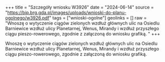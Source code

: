 +++
title = "Szczegóły wniosku W3926"
date = "2024-06-14"
source = "https://bip.brg.gda.pl/images/uploads/wnioski-do-planu-ogolnego/w3926.pdf"
tags = ["wnioski-ogolne"]
geolinks = []
raw = "Wnoszę o wytyczenie ciągów zielonych wzdłuż głównych ulic na Osiedlu Barniewice wzdłuż ulicy Planetarnej, Wenus, Mirandy i wzdłuż przyszłego ciągu pieszo-rowerowego, zgodnie z załączoną do wniosku grafiką.  "
+++

Wnoszę o wytyczenie ciągów zielonych wzdłuż głównych ulic na Osiedlu Barniewice
wzdłuż ulicy Planetarnej, Wenus, Mirandy i wzdłuż przyszłego ciągu pieszo-rowerowego, zgodnie
z załączoną do wniosku grafiką. 



